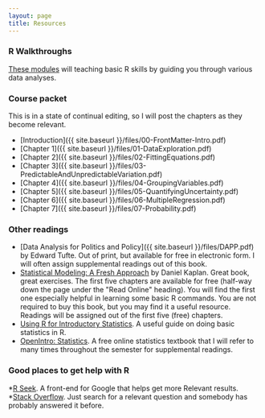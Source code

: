```yaml
---
layout: page
title: Resources
---
```


### R Walkthroughs

[These modules](http://jgscott.github.io/teaching/r/Rwalkthroughs.html) will teaching basic R skills by guiding you through various data analyses.

### Course packet

This is in a state of continual editing, so I will post the
  chapters as they become relevant. 

* [Introduction]({{ site.baseurl }}/files/00-FrontMatter-Intro.pdf)    
* [Chapter 1]({{ site.baseurl }}/files/01-DataExploration.pdf)  
* [Chapter 2]({{ site.baseurl }}/files/02-FittingEquations.pdf)  
* [Chapter 3]({{ site.baseurl }}/files/03-PredictableAndUnpredictableVariation.pdf)  
* [Chapter 4]({{ site.baseurl }}/files/04-GroupingVariables.pdf)  
* [Chapter 5]({{ site.baseurl }}/files/05-QuantifyingUncertainty.pdf)  
* [Chapter 6]({{ site.baseurl }}/files/06-MultipleRegression.pdf)  
* [Chapter 7]({{ site.baseurl }}/files/07-Probability.pdf)  



### Other readings

* [Data Analysis for Politics and Policy]({{ site.baseurl }}/files/DAPP.pdf) by Edward Tufte.  Out of print, but available for free in electronic form. I will often assign supplemental readings out of this book.  
* [Statistical Modeling: A Fresh Approach](http://www.mosaic-web.org/go/StatisticalModeling/) by Daniel Kaplan.  Great book, great exercises.  The first five chapters are available for free (half-way down the page under the "Read Online" heading).  You will find the first one especially helpful in learning some basic R commands.  You are not required to buy this book, but you may find it a useful resource. Readings will be assigned out of the first five (free) chapters.
* [Using R for Introductory Statistics](http://cran.r-project.org/doc/contrib/Verzani-SimpleR.pdf).  A useful guide on doing basic statistics in R.
* [OpenIntro: Statistics](https://www.openintro.org/stat/textbook.php).  A free online statistics textbook that I will refer to many times throughout the semester for supplemental readings.


### Good places to get help with R

*[R Seek](http://rseek.org).  A front-end for Google that helps get more Relevant results.  
*[Stack Overflow](http://stackoverflow.com). Just search for a relevant question and somebody has probably answered it before.  
